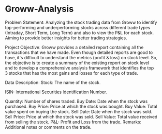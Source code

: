 # Groww-Analysis

Problem Statement:
  Analyzing the stock trading data from Groww to identify top-performing and underperforming stocks across different trade types (Intraday, Short Term, Long Term) and also to view the P&L for each stock. Aiming to provide better insights for better trading strategies.

Project Objective:
  Groww provides a detailed report containing all the transactions that we have made. Even though detailed reports are good to have, it's difficult to understand the metrics (profit & loss) on stock level. So, the objective is to create a summary of the existing report on stock level and to develop a comprehensive analysis framework that identifies the top 3 stocks that has the most gains and losses for each type of trade.

Data Description:
  Stock: The name of the stock.
  
  ISIN: International Securities Identification Number.
  
  Quantity: Number of shares traded.
  Buy Date: Date when the stock was purchased.
  Buy Price: Price at which the stock was bought.
  Buy Value: Total value spent on buying the stock.
  Sell Date: Date when the stock was sold.
  Sell Price: Price at which the stock was sold.
  Sell Value: Total value received from selling the stock.
  P&L: Profit and Loss from the trade.
  Remarks: Additional notes or comments on the trade.
